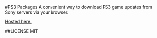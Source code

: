 #PS3 Packages
A convenient way to download PS3 game updates from Sony servers via your browser.

[Hosted here.](http://ps3.jonoco.me)

##LICENSE
MIT